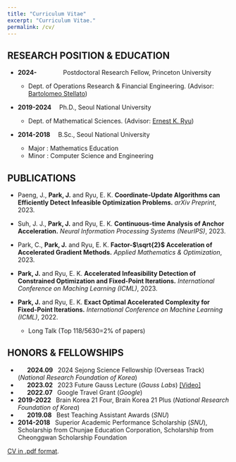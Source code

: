 ```yaml
---
title: "Curriculum Vitae"
excerpt: "Curriculum Vitae."
permalink: /cv/
---
```





RESEARCH POSITION & EDUCATION
-----

- **2024-&emsp;&emsp;&emsp;&emsp;** Postdoctoral Research Fellow, Princeton University
  - Dept. of Operations Research & Financial Engineering. (Advisor: [Bartolomeo Stellato](https://stellato.io/))

- **2019-2024&emsp;** Ph.D., Seoul National University
  - Dept. of Mathematical Sciences. (Advisor: [Ernest K. Ryu](http://ernestryu.com))

- **2014-2018&emsp;** B.Sc., Seoul National University
  - Major : Mathematics Education
  - Minor : Computer Science and Engineering



PUBLICATIONS
-----

- Paeng, J., **Park, J.** and Ryu, E. K.
**Coordinate-Update Algorithms can Efficiently Detect Infeasible Optimization Problems.**
_arXiv Preprint_, 2023.

- Suh, J. J., **Park, J.** and Ryu, E. K.
**Continuous-time Analysis of Anchor Acceleration.**
_Neural Information Processing Systems (NeurIPS)_, 2023.

- Park, C., **Park, J.** and Ryu, E. K.
**Factor-$\sqrt{2}$ Acceleration of Accelerated Gradient Methods.**
_Applied Mathematics & Optimization_, 2023.

- **Park, J.** and Ryu, E. K.
**Accelerated Infeasibility Detection of Constrained Optimization and Fixed-Point Iterations.**
_International Conference on Maching Learning (ICML)_, 2023.

- **Park, J.** and Ryu, E. K.
**Exact Optimal Accelerated Complexity for Fixed-Point Iterations.**
_International Conference on Machine Learning (ICML)_, 2022.
  - Long Talk (Top 118/5630=2% of papers)
  

HONORS & FELLOWSHIPS
-----

- **&emsp;&ensp;2024.09&ensp;** 2024 Sejong Science Fellowship (Overseas Track) (_National Research Foundation of Korea_)
- **&emsp;&ensp;2023.02&ensp;** 2023 Future Gauss Lecture (_Gauss Labs_) [[Video]](https://www.youtube.com/watch?v=INbfDsWhq8M)
- **&emsp;&ensp;2022.07&ensp;** Google Travel Grant (_Google_)
- **2019-2022&ensp;** Brain Korea 21 Four, Brain Korea 21 Plus (_National Research Foundation of Korea_)
- **&emsp;&ensp;2019.08&ensp;** Best Teaching Assistant Awards (_SNU_)
- **2014-2018&ensp;** Superior Academic Performance Scholarship (_SNU_), Scholarship from Chunjae Education Corporation, Scholarship from Cheonggwan Scholarship Foundation


[CV in .pdf format](https://drive.google.com/file/d/1lnAj4BezAgeNSXhba2kPbimN76lkHFbj/view?usp=sharing).
